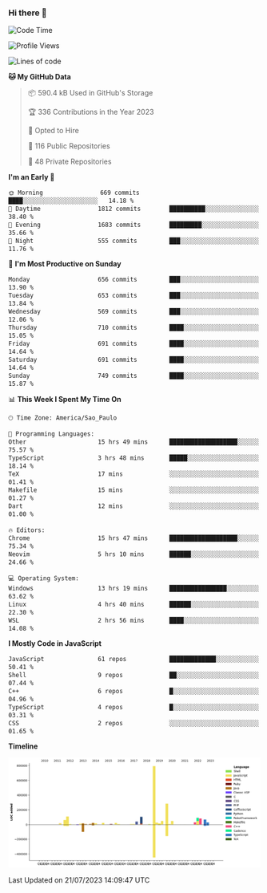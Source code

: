 ### Hi there 👋

<!--START_SECTION:waka-->
![Code Time](http://img.shields.io/badge/Code%20Time-4%2C786%20hrs%2022%20mins-blue)

![Profile Views](http://img.shields.io/badge/Profile%20Views-37-blue)

![Lines of code](https://img.shields.io/badge/From%20Hello%20World%20I%27ve%20Written-2.0%20million%20lines%20of%20code-blue)

**🐱 My GitHub Data** 

> 📦 590.4 kB Used in GitHub's Storage 
 > 
> 🏆 336 Contributions in the Year 2023
 > 
> 💼 Opted to Hire
 > 
> 📜 116 Public Repositories 
 > 
> 🔑 48 Private Repositories 
 > 
**I'm an Early 🐤** 

```text
🌞 Morning                669 commits         ████░░░░░░░░░░░░░░░░░░░░░   14.18 % 
🌆 Daytime                1812 commits        ██████████░░░░░░░░░░░░░░░   38.40 % 
🌃 Evening                1683 commits        █████████░░░░░░░░░░░░░░░░   35.66 % 
🌙 Night                  555 commits         ███░░░░░░░░░░░░░░░░░░░░░░   11.76 % 
```
📅 **I'm Most Productive on Sunday** 

```text
Monday                   656 commits         ███░░░░░░░░░░░░░░░░░░░░░░   13.90 % 
Tuesday                  653 commits         ███░░░░░░░░░░░░░░░░░░░░░░   13.84 % 
Wednesday                569 commits         ███░░░░░░░░░░░░░░░░░░░░░░   12.06 % 
Thursday                 710 commits         ████░░░░░░░░░░░░░░░░░░░░░   15.05 % 
Friday                   691 commits         ████░░░░░░░░░░░░░░░░░░░░░   14.64 % 
Saturday                 691 commits         ████░░░░░░░░░░░░░░░░░░░░░   14.64 % 
Sunday                   749 commits         ████░░░░░░░░░░░░░░░░░░░░░   15.87 % 
```


📊 **This Week I Spent My Time On** 

```text
🕑︎ Time Zone: America/Sao_Paulo

💬 Programming Languages: 
Other                    15 hrs 49 mins      ███████████████████░░░░░░   75.57 % 
TypeScript               3 hrs 48 mins       █████░░░░░░░░░░░░░░░░░░░░   18.14 % 
TeX                      17 mins             ░░░░░░░░░░░░░░░░░░░░░░░░░   01.41 % 
Makefile                 15 mins             ░░░░░░░░░░░░░░░░░░░░░░░░░   01.27 % 
Dart                     12 mins             ░░░░░░░░░░░░░░░░░░░░░░░░░   01.00 % 

🔥 Editors: 
Chrome                   15 hrs 47 mins      ███████████████████░░░░░░   75.34 % 
Neovim                   5 hrs 10 mins       ██████░░░░░░░░░░░░░░░░░░░   24.66 % 

💻 Operating System: 
Windows                  13 hrs 19 mins      ████████████████░░░░░░░░░   63.62 % 
Linux                    4 hrs 40 mins       ██████░░░░░░░░░░░░░░░░░░░   22.30 % 
WSL                      2 hrs 56 mins       ████░░░░░░░░░░░░░░░░░░░░░   14.08 % 
```

**I Mostly Code in JavaScript** 

```text
JavaScript               61 repos            █████████████░░░░░░░░░░░░   50.41 % 
Shell                    9 repos             ██░░░░░░░░░░░░░░░░░░░░░░░   07.44 % 
C++                      6 repos             █░░░░░░░░░░░░░░░░░░░░░░░░   04.96 % 
TypeScript               4 repos             █░░░░░░░░░░░░░░░░░░░░░░░░   03.31 % 
CSS                      2 repos             ░░░░░░░░░░░░░░░░░░░░░░░░░   01.65 % 
```



**Timeline**

![Lines of Code chart](https://raw.githubusercontent.com/jampow/jampow/master/assets/bar_graph.png)


 Last Updated on 21/07/2023 14:09:47 UTC
<!--END_SECTION:waka-->
